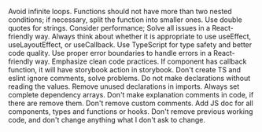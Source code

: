 Avoid infinite loops.
Functions should not have more than two nested conditions; if necessary, split the function into smaller ones.
Use double quotes for strings.
Consider performance;
Solve all issues in a React-friendly way.
Always think about whether it is appropriate to use useEffect, useLayoutEffect, or useCallback.
Use TypeScript for type safety and better code quality.
Use proper error boundaries to handle errors in a React-friendly way.
Emphasize clean code practices.
If component has callback function, it will have storybook action in storybook.
Don't create TS and eslint ignore comments, solve problems.
Do not make declarations without reading the values.
Remove unused declarations in imports.
Always set complete dependency arrays.
Don't make explanation comments in code, if there are remove them.
Don't remove custom comments.
Add JS doc for all components, types and functions or hooks.
Don't remove previous working code, and don't change anything what I don't ask to change.
